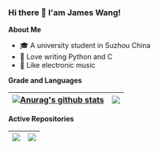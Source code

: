 ### Hi there 👋 I'am James Wang!

**About Me**
- 🎓 A university student in Suzhou China
- 🙊 Love writing Python and C
- 🎵 Like electronic music

**Grade and Languages**

| <a href="https://github-readme-stats.vercel.app/api?username=james-wangx&show_icons=true&include_all_commits=true&theme=buefy&hide_border=true"><img align="center" src="https://github-readme-stats.vercel.app/api?username=james-wangx&show_icons=true&include_all_commits=true&theme=buefy&hide_border=true" alt="Anurag's github stats" /></a> | <a href="https://github-readme-stats.vercel.app/api/top-langs/?username=james-wangx&layout=compact&theme=buefy&hide_border=true&langs_count=4"><img align="center" src="https://github-readme-stats.vercel.app/api/top-langs/?username=james-wangx&layout=compact&theme=buefy&hide_border=true&langs_count=4&exclude_repo=pandas-notes&hide=html,css,jupyter notebook,cmake" /></a> |
| ------------- | ------------- |

**Active Repositories**

| <a href="https://github.com/james-wangx/c-primer-plus-6e"><img align="center" src="https://github-readme-stats.vercel.app/api/pin/?username=james-wangx&repo=c-primer-plus-6e&theme=buefy" /></a> | <a href="https://github.com/james-wangx/dsaa"><img align="center" src="https://github-readme-stats.vercel.app/api/pin/?username=james-wangx&repo=dsaa&theme=buefy" /></a> |
| ------------- | ------------- |
